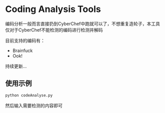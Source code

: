 # Coding Analysis Tools
编码分析一般而言直接扔到CyberChef中跑就可以了，不想重复造轮子，本工具仅对于CyberChef不能检测的编码进行检测并解码

目前支持的编码有：
 - Brainfuck
 - Ook!

 持续更新...

 ## 使用示例
```bash
python codeAnalyse.py
```
然后输入需要检测的内容即可